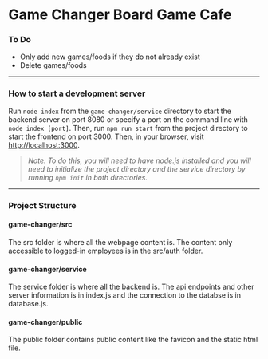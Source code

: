 #  Game Changer Board Game Cafe

### To Do
- Only add new games/foods if they do not already exist
- Delete games/foods

***

### How to start a development server
Run `node index` from the `game-changer/service` directory to start the backend server on port 8080 or specify a port on the command line with `node index [port]`. Then, run `npm run start` from the project directory to start the frontend on port 3000. Then, in your browser, visit [http://localhost:3000](http://localhost:3000).  
> *Note: To do this, you will need to have node.js installed and you will need to initialize the project directory and the service directory by running `npm init` in both directories.*

***

### Project Structure
#### game-changer/src
The src folder is where all the webpage content is. The content only accessible to logged-in employees is in the src/auth folder.
#### game-changer/service
The service folder is where all the backend is. The api endpoints and other server information is in index.js and the connection to the databse is in database.js.
#### game-changer/public
The public folder contains public content like the favicon and the static html file.
